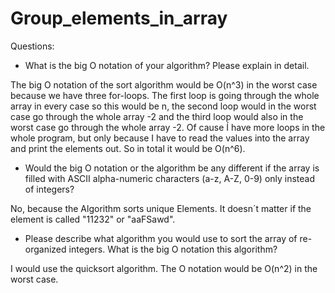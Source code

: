 # Group_elements_in_array

Questions:
- What is the big O notation of your algorithm? Please explain in detail.

The big O notation of the sort algorithm would be O(n^3) in the worst case because we have three for-loops. The first loop is going through the whole
array in every case so this would be n, the second loop would in the worst case go through the whole array -2 and the third loop would also in the worst case
go through the whole array -2.
Of cause Í have more loops in the whole program, but only because I have to read the values into the array and print the elements out. 
So in total it would be O(n^6).

- Would the big O notation or the algorithm be any different if the array is filled with
ASCII alpha-numeric characters (a-z, A-Z, 0-9) only instead of integers?

No, because the Algorithm sorts unique Elements. It doesn´t matter if the element is called "11232" or "aaFSawd".

- Please describe what algorithm you would use to sort the array of re-organized integers.
What is the big O notation this algorithm? 

I would use the quicksort algorithm. The O notation would be O(n^2) in the worst case.
